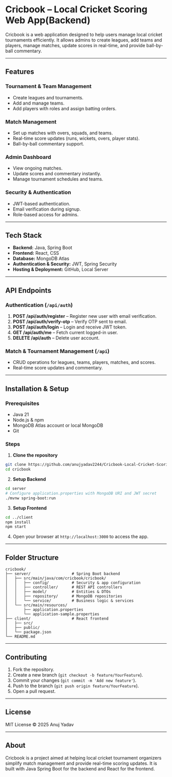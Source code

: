 # Cricbook – Local Cricket Scoring Web App(Backend)

Cricbook is a web application designed to help users manage local cricket tournaments efficiently. It allows admins to create leagues, add teams and players, manage matches, update scores in real-time, and provide ball-by-ball commentary.

---

## Features

### Tournament & Team Management
- Create leagues and tournaments.
- Add and manage teams.
- Add players with roles and assign batting orders.

### Match Management
- Set up matches with overs, squads, and teams.
- Real-time score updates (runs, wickets, overs, player stats).
- Ball-by-ball commentary support.

### Admin Dashboard
- View ongoing matches.
- Update scores and commentary instantly.
- Manage tournament schedules and teams.

### Security & Authentication
- JWT-based authentication.
- Email verification during signup.
- Role-based access for admins.

---

## Tech Stack

- **Backend:** Java, Spring Boot  
- **Frontend:** React, CSS  
- **Database:** MongoDB Atlas  
- **Authentication & Security:** JWT, Spring Security  
- **Hosting & Deployment:** GitHub, Local Server  

---

## API Endpoints

### Authentication (`/api/auth`)
1. **POST /api/auth/register** – Register new user with email verification.
2. **POST /api/auth/verify-otp** – Verify OTP sent to email.
3. **POST /api/auth/login** – Login and receive JWT token.
4. **GET /api/auth/me** – Fetch current logged-in user.
5. **DELETE /api/auth** – Delete user account.

### Match & Tournament Management (`/api`)
- CRUD operations for leagues, teams, players, matches, and scores.
- Real-time score updates and commentary.

---

## Installation & Setup

### Prerequisites
- Java 21
- Node.js & npm
- MongoDB Atlas account or local MongoDB
- Git

### Steps
1. **Clone the repository**
```bash
git clone https://github.com/anujyadav2244/Cricbook-Local-Cricket-Scoring-Web-App.git
cd cricbook
````

2. **Setup Backend**

```bash
cd server
# Configure application.properties with MongoDB URI and JWT secret
./mvnw spring-boot:run
```

3. **Setup Frontend**

```bash
cd ../client
npm install
npm start
```

4. Open your browser at `http://localhost:3000` to access the app.

---

## Folder Structure

```
cricbook/
├── server/                  # Spring Boot backend
│   ├── src/main/java/com/cricbook/cricbook/
│   │   ├── config/          # Security & app configuration
│   │   ├── controller/      # REST API controllers
│   │   ├── model/           # Entities & DTOs
│   │   ├── repository/      # MongoDB repositories
│   │   └── service/         # Business logic & services
│   └── src/main/resources/
│       ├── application.properties
│       └── application-sample.properties
├── client/                  # React frontend
│   ├── src/
│   ├── public/
│   └── package.json
└── README.md
```

---

## Contributing

1. Fork the repository.
2. Create a new branch (`git checkout -b feature/YourFeature`).
3. Commit your changes (`git commit -m 'Add new feature'`).
4. Push to the branch (`git push origin feature/YourFeature`).
5. Open a pull request.

---

## License

MIT License © 2025 Anuj Yadav

---

## About

Cricbook is a project aimed at helping local cricket tournament organizers simplify match management and provide real-time scoring updates. It is built with Java Spring Boot for the backend and React for the frontend.

